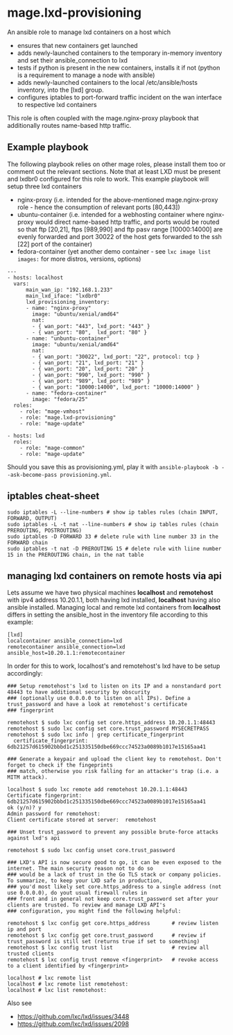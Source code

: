 # mage.lxd-provisioning

An ansible role to manage lxd containers on a host which

- ensures that new containers get launched
- adds newly-launched containers to the temporary in-memory inventory and set their ansible_connection to lxd
- tests if python is present in the new containers, installs it if not (python is a requirement to manage a node with ansible)
- adds newly-launched containers to the local /etc/ansible/hosts inventory, into the [lxd] group.
- configures iptables to port-forward traffic incident on the wan interface to respective lxd containers

This role is often coupled with the mage.nginx-proxy playbook that additionally routes name-based http traffic.

## Example playbook

The following playbook relies on other mage roles, please install them too or comment out the relevant sections. 
Note that at least LXD must be present and lxdbr0 configured for this role to work. This example playbook will setup
three lxd containers

- nginx-proxy (i.e. intended for the above-mentioned mage.nginx-proxy role - hence the consumption of relevant ports [80,443])
- ubuntu-container (i.e. intended for a webhosting container where nginx-proxy would direct name-based http traffic, and ports would be routed so that ftp [20,21], ftps [989,990] and ftp pasv range [10000:14000] are evenly forwarded and port 30022 of the host gets forwarded to the ssh [22] port of the container)
- fedora-container (yet another demo container - see `lxc image list images:` for more distros, versions, options)


```
---
- hosts: localhost
  vars:
      main_wan_ip: "192.168.1.233"
      main_lxd_iface: "lxdbr0"
      lxd_provisioning_inventory:
      - name: "nginx-proxy"
        image: "ubuntu/xenial/amd64"
        nat:
        - { wan_port: "443", lxd_port: "443" }
        - { wan_port: "80",  lxd_port: "80" }
      - name: "unbuntu-container"
        image: "ubuntu/xenial/amd64"
        nat:
        - { wan_port: "30022", lxd_port: "22", protocol: tcp }
        - { wan_port: "21", lxd_port: "21" }
        - { wan_port: "20", lxd_port: "20" }
        - { wan_port: "990", lxd_port: "990" }
        - { wan_port: "989", lxd_port: "989" }
        - { wan_port: "10000:14000", lxd_port: "10000:14000" }
      - name: "fedora-container"
        image: "fedora/25"
  roles:
    - role: "mage-vmhost"
    - role: "mage.lxd-provisioning"
    - role: "mage-update"

- hosts: lxd
  roles:
    - role: "mage-common"
    - role: "mage-update"
```

Should you save this as provisioning.yml, play it with  `ansible-playbook -b --ask-become-pass provisioning.yml`.

## iptables cheat-sheet

```
sudo iptables -L --line-numbers # show ip tables rules (chain INPUT, FORWARD, OUTPUT)
sudo iptables -L -t nat --line-numbers # show ip tables rules (chain PREROUTING, POSTROUTING)
sudo iptables -D FORWARD 33 # delete rule with line number 33 in the FORWARD chain
sudo iptables -t nat -D PREROUTING 15 # delete rule with liine number 15 in the PREROUTING chain, in the nat table
```

## managing lxd containers on remote hosts via api

Lets assume we have two physical machines **localhost** and **remotehost** with ipv4 address 10.20.1.1, both having lxd installed, **localhost** having also ansible installed. Managing local and remote lxd containers from **localhost** differs in setting the ansible_host in the inventory file according to this example:

```
[lxd]
localcontainer ansible_connection=lxd
remotecontainer ansible_connection=lxd ansible_host=10.20.1.1:remotecontainer
```

In order for this to work, localhost's and remotehost's lxd have to be setup accordingly:

```
### Setup remotehost's lxd to listen on its IP and a nonstandard port 48443 to have additional security by obscurity
### (optionally use 0.0.0.0 to listen on all IPs). Define a trust_password and have a look at remotehost's certificate 
### fingerprint

remotehost $ sudo lxc config set core.https_address 10.20.1.1:48443 
remotehost $ sudo lxc config set core.trust_password MYSECRETPASS
remotehost $ sudo lxc info | grep certificate_fingerprint
  certificate_fingerprint: 6db21257d615902bbbd1c251335150dbe669ccc74523a0089b1017e15165aa41

### Generate a keypair and upload the client key to remotehost. Don't forget to check if the fingeprints
### match, otherwise you risk falling for an attacker's trap (i.e. a MITM attack).

localhost $ sudo lxc remote add remotehost 10.20.1.1:48443
Certificate fingerprint: 6db21257d615902bbbd1c251335150dbe669ccc74523a0089b1017e15165aa41
ok (y/n)? y
Admin password for remotehost: 
Client certificate stored at server:  remotehost

### Unset trust_password to prevent any possible brute-force attacks against lxd's api

remotehost $ sudo lxc config unset core.trust_password

### LXD's API is now secure good to go, it can be even exposed to the internet. The main security reason not to do so
### would be a lack of trust in the Go TLS stack or company policies. To summarize, to keep your LXD safe in production, 
### you'd most likely set core.https_address to a single address (not use 0.0.0.0), do yout usual firewall rules in
### front and in general not keep core.trust_password set after your clients are trusted. To review and manage LXD API's
### configuration, you might find the following helpful:

remotehost $ lxc config get core.https_address       # review listen ip and port
remotehost $ lxc config get core.trust_password      # review if trust_password is still set (returns true if set to something)
remotehost $ lxc config trust list                   # review all trusted clients
remotehost $ lxc config trust remove <fingerprint>   # revoke access to a client identified by <fingerprint>

localhost # lxc remote list
localhost # lxc remote list remotehost:
localhost # lxc list remotehost:
```

Also see

* https://github.com/lxc/lxd/issues/3448
* https://github.com/lxc/lxd/issues/2098



